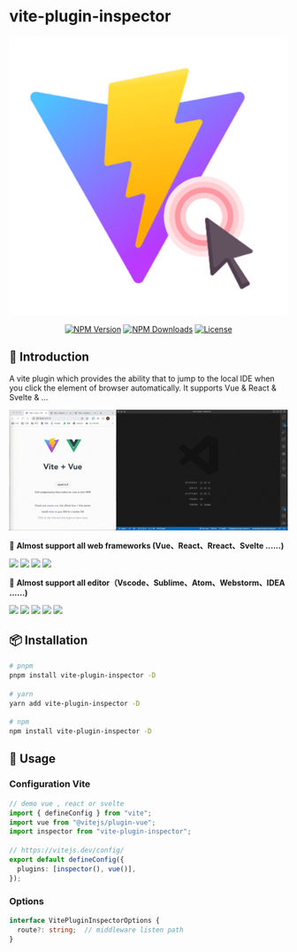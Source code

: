 # vite-plugin-inspector

<p align="center">
<a href="https://github.com/webfansplz/vite-plugin-inspector"><img src="https://raw.githubusercontent.com/songjiachao/images/main/vite-plugin-inspector/logo.png" alt="vite-plugin-inspector"></a>
</p>

<p align="center">
  <a href="https://www.npmjs.com/package/vite-plugin-inspector" target="_blank" rel="noopener noreferrer"><img src="https://badgen.net/npm/v/vite-plugin-inspector" alt="NPM Version" /></a>
  <a href="https://www.npmjs.com/package/vite-plugin-inspector" target="_blank" rel="noopener noreferrer"><img src="https://badgen.net/npm/dt/vite-plugin-inspector" alt="NPM Downloads" /></a>
  <a href="https://github.com/songjiachao/vite-plugin-inspector/blob/main/LICENSE" target="_blank" rel="noopener noreferrer"><img src="https://badgen.net/github/license/songjiachao/vite-plugin-inspector" alt="License" /></a>
</p>

## 📖 Introduction

A vite plugin which provides the ability that to jump to the local IDE when you click the element of browser automatically. It supports Vue & React & Svelte & ...

![Demo](https://raw.githubusercontent.com/songjiachao/images/main/vite-plugin-inspector/demo.gif)

🎉 **Almost support all web frameworks (Vue、React、Rreact、Svelte ......)**

<img height="60" src="https://docs.astro.build/logos/vue.svg" />
<img height="60" src="https://docs.astro.build/logos/react.svg" />
<img height="60" src="https://docs.astro.build/logos/preact.svg" />
<img height="60" src="https://docs.astro.build/logos/svelte.svg" />

👏  **Almost support all editor（Vscode、Sublime、Atom、Webstorm、IDEA ......)**

<img height="60" src="https://upload.wikimedia.org/wikipedia/commons/thumb/9/9a/Visual_Studio_Code_1.35_icon.svg/640px-Visual_Studio_Code_1.35_icon.svg.png" />
<img height="60" src="https://upload.wikimedia.org/wikipedia/commons/thumb/3/3d/Antu_sublime-text.svg/640px-Antu_sublime-text.svg.png" />
<img height="60" src="https://upload.wikimedia.org/wikipedia/commons/thumb/7/7b/Icon_Atom.svg/640px-Icon_Atom.svg.png" />
<img height="60" src="https://upload.wikimedia.org/wikipedia/commons/thumb/c/c0/WebStorm_Icon.svg/640px-WebStorm_Icon.svg.png" />
<img height="60" src="https://upload.wikimedia.org/wikipedia/commons/thumb/9/9c/IntelliJ_IDEA_Icon.svg/640px-IntelliJ_IDEA_Icon.svg.png" />


<br/>

## 📦 Installation

```bash
# pnpm
pnpm install vite-plugin-inspector -D

# yarn
yarn add vite-plugin-inspector -D

# npm
npm install vite-plugin-inspector -D
```

## 🦄 Usage

### Configuration Vite

```ts
// demo vue , react or svelte
import { defineConfig } from "vite";
import vue from "@vitejs/plugin-vue";
import inspector from "vite-plugin-inspector";

// https://vitejs.dev/config/
export default defineConfig({
  plugins: [inspector(), vue()],
});
```

### Options

```ts
interface VitePluginInspectorOptions {
  route?: string;  // middleware listen path
}
```
